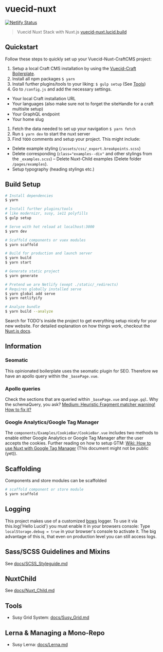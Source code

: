 # vuecid-nuxt

[![Netlify Status](https://api.netlify.com/api/v1/badges/8bce6adc-e879-43fd-a818-82195c4cc572/deploy-status)](https://app.netlify.com/sites/vuecid-nuxt/deploys)

> Vuecid Nuxt Stack with Nuxt.js [vuecid-nuxt.lucid.build](https://vuecid-nuxt.lucid.build)

## Quickstart
Follow these steps to quickly set up your Vuecid-Nuxt-CraftCMS project:

1. Setup a local Craft CMS installation by using the [Vuecid-Craft Boilerplate](https://github.com/wearelucid/vuecid-craft/).
1. Install all npm packages `$ yarn`
1. Install further plugins/tools to your liking: `$ gulp setup` (See [Tools](#Tools))
1. Go to `/config.js` and add the necessary settings.
  - Your local Craft installation URL
  - Your languages (also make sure not to forget the siteHandle for a craft multisite setup)
  - Your GraphQL endpoint
  - Your home slug
1. Fetch the data needed to set up your navigation `$ yarn fetch`
1. Run `$ yarn dev` to start the nuxt server
1. Find `TODO` comments and setup your project. This might include:
  - Delete example styling (`/assets/css/_export.breakpoints.scss`)
  - Delete corresponding (`class="examples--div"` and other stylings from the `_examples.scss`)
  – Delete Nuxt-Child examples (Delete folder `/pages/examples`).
  - Setup typography (heading stylings etc.)



## Build Setup

``` bash
# Install dependencies
$ yarn

# Install further plugins/tools
# like modernizr, susy, ie11 polyfills
$ gulp setup

# Serve with hot reload at localhost:3000
$ yarn dev

# Scaffold components or vuex modules
$ yarn scaffold

# Build for production and launch server
$ yarn build
$ yarn start

# Generate static project
$ yarn generate

# Pretend we are Netlify (exept ./static/_redirects)
# Requires globally installed serve
$ yarn global add serve
$ yarn netlifyify

# Analyze bundle
$ yarn build --analyze
```

Search for TODO's inside the project to get everything setup nicely for your new website.
For detailed explanation on how things work, checkout the [Nuxt.js docs](https://github.com/nuxt/nuxt.js).

## Information
### Seomatic
This opinionated boilerplate uses the seomatic plugin for SEO. Therefore we have an apollo query within the `_basePage.vue`.

### Apollo queries
Check the sections that are queried within `_basePage.vue` and `page.gql`.
Why the schemaQuery, you ask? [Medium: Heuristic Fragment matcher warning! How to fix it?](https://medium.com/commutatus/whats-going-on-with-the-heuristic-fragment-matcher-in-graphql-apollo-client-e721075e92be)

### Google Analytics/Google Tag Manager
The `components/Examples/CookieBar/CookieBar.vue` includes two methods to enable either Google Analytics or Google Tag Manager after the user accepts the cookies.
Further reading on how to setup GTM: [Wiki: How to use Nuxt with Google Tag Manager](https://wearelucid.atlassian.net/wiki/spaces/LW/pages/902496260/How+to+use+Nuxt+with+Google+Tag+Manager) (This document might not be public (yet)).

## Scaffolding
Components and store modules can be scaffolded
``` bash
# scaffold component or store module
$ yarn scaffold
```

## Logging
This project makes use of a customized [bows](https://github.com/wearelucid/vue-bows) logger. To use it via this.log('Hello Lucid') you must enable it in your browsers console: Type `localStorage.debug = true` in your browser's console to activate it. The big advantage of this is, that even on production level you can still access logs.

## Sass/SCSS Guidelines and Mixins
See [docs/SCSS_Styleguide.md](docs/SCSS_Styleguide.md)

## NuxtChild
See [docs/Nuxt_Child.md](docs/Nuxt_Child.md)

## Tools
- Susy Grid System: [docs/Susy_Grid.md](docs/Susy_Grid.md)

## Lerna & Managing a Mono-Repo
- Susy Lerna: [docs/Lerna.md](docs/Lerna.md)
